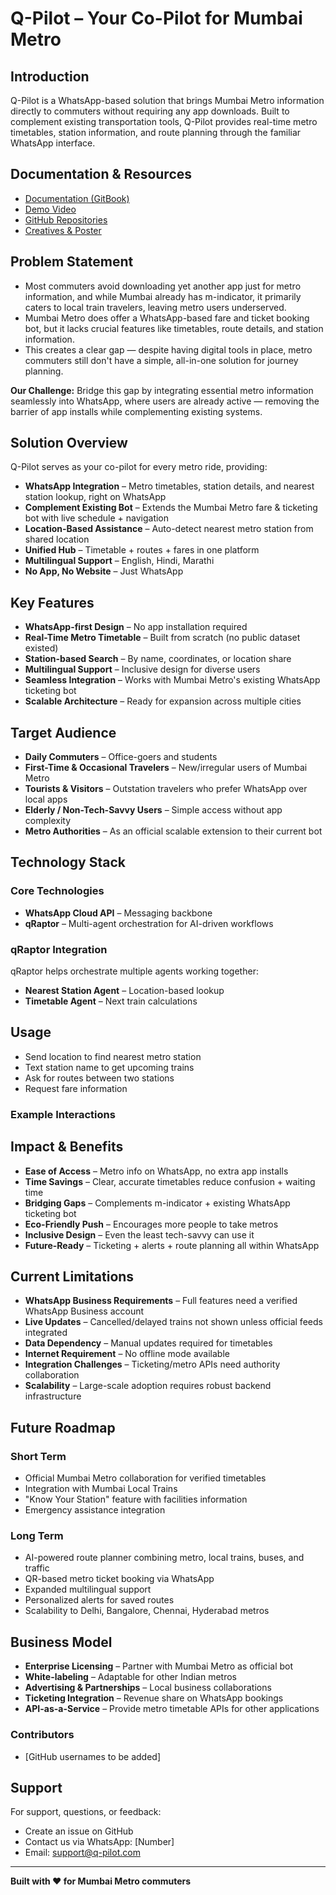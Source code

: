 # Q-Pilot – Your Co-Pilot for Mumbai Metro

## Introduction

Q-Pilot is a WhatsApp-based solution that brings Mumbai Metro information directly to commuters without requiring any app downloads. Built to complement existing transportation tools, Q-Pilot provides real-time metro timetables, station information, and route planning through the familiar WhatsApp interface.

## Documentation & Resources

- [Documentation (GitBook)](#)
- [Demo Video](#)
- [GitHub Repositories](#)
- [Creatives & Poster](#)

## Problem Statement

- Most commuters avoid downloading yet another app just for metro information, and while Mumbai already has m-indicator, it primarily caters to local train travelers, leaving metro users underserved.
- Mumbai Metro does offer a WhatsApp-based fare and ticket booking bot, but it lacks crucial features like timetables, route details, and station information.
- This creates a clear gap — despite having digital tools in place, metro commuters still don't have a simple, all-in-one solution for journey planning.

**Our Challenge:** Bridge this gap by integrating essential metro information seamlessly into WhatsApp, where users are already active — removing the barrier of app installs while complementing existing systems.

## Solution Overview
Q-Pilot serves as your co-pilot for every metro ride, providing:
- **WhatsApp Integration** – Metro timetables, station details, and nearest station lookup, right on WhatsApp
- **Complement Existing Bot** – Extends the Mumbai Metro fare & ticketing bot with live schedule + navigation
- **Location-Based Assistance** – Auto-detect nearest metro station from shared location
- **Unified Hub** – Timetable + routes + fares in one platform
- **Multilingual Support** – English, Hindi, Marathi
- **No App, No Website** – Just WhatsApp

## Key Features

- **WhatsApp-first Design** – No app installation required
- **Real-Time Metro Timetable** – Built from scratch (no public dataset existed)
- **Station-based Search** – By name, coordinates, or location share
- **Multilingual Support** – Inclusive design for diverse users
- **Seamless Integration** – Works with Mumbai Metro's existing WhatsApp ticketing bot
- **Scalable Architecture** – Ready for expansion across multiple cities

## Target Audience
- **Daily Commuters** – Office-goers and students
- **First-Time & Occasional Travelers** – New/irregular users of Mumbai Metro
- **Tourists & Visitors** – Outstation travelers who prefer WhatsApp over local apps
- **Elderly / Non-Tech-Savvy Users** – Simple access without app complexity
- **Metro Authorities** – As an official scalable extension to their current bot

## Technology Stack
### Core Technologies
- **WhatsApp Cloud API** – Messaging backbone
- **qRaptor** – Multi-agent orchestration for AI-driven workflows


### qRaptor Integration

qRaptor helps orchestrate multiple agents working together:
- **Nearest Station Agent** – Location-based lookup
- **Timetable Agent** – Next train calculations

## Usage
- Send location to find nearest metro station
- Text station name to get upcoming trains
- Ask for routes between two stations
- Request fare information

### Example Interactions

## Impact & Benefits

- **Ease of Access** – Metro info on WhatsApp, no extra app installs
- **Time Savings** – Clear, accurate timetables reduce confusion + waiting time
- **Bridging Gaps** – Complements m-indicator + existing WhatsApp ticketing bot
- **Eco-Friendly Push** – Encourages more people to take metros
- **Inclusive Design** – Even the least tech-savvy can use it
- **Future-Ready** – Ticketing + alerts + route planning all within WhatsApp

## Current Limitations

- **WhatsApp Business Requirements** – Full features need a verified WhatsApp Business account
- **Live Updates** – Cancelled/delayed trains not shown unless official feeds integrated
- **Data Dependency** – Manual updates required for timetables
- **Internet Requirement** – No offline mode available
- **Integration Challenges** – Ticketing/metro APIs need authority collaboration
- **Scalability** – Large-scale adoption requires robust backend infrastructure

## Future Roadmap

### Short Term
- Official Mumbai Metro collaboration for verified timetables
- Integration with Mumbai Local Trains
- "Know Your Station" feature with facilities information
- Emergency assistance integration

### Long Term
- AI-powered route planner combining metro, local trains, buses, and traffic
- QR-based metro ticket booking via WhatsApp
- Expanded multilingual support
- Personalized alerts for saved routes
- Scalability to Delhi, Bangalore, Chennai, Hyderabad metros

## Business Model

- **Enterprise Licensing** – Partner with Mumbai Metro as official bot
- **White-labeling** – Adaptable for other Indian metros
- **Advertising & Partnerships** – Local business collaborations
- **Ticketing Integration** – Revenue share on WhatsApp bookings
- **API-as-a-Service** – Provide metro timetable APIs for other applications

### Contributors

- [GitHub usernames to be added]

## Support

For support, questions, or feedback:
- Create an issue on GitHub
- Contact us via WhatsApp: [Number]
- Email: support@q-pilot.com

---

**Built with ❤️ for Mumbai Metro commuters**
